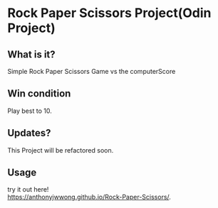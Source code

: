 # Rock Paper Scissors Project(Odin Project)

## What is it?
Simple Rock Paper Scissors Game vs the computerScore

## Win condition
Play best to 10.

## Updates?
This Project will be refactored soon.

## Usage
try it out here!<br>
https://anthonyjwwong.github.io/Rock-Paper-Scissors/.
